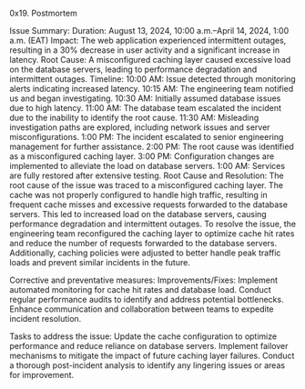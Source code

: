 0x19. Postmortem

Issue Summary:
Duration: August 13, 2024, 10:00 a.m.–April 14, 2024, 1:00 a.m. (EAT)
Impact: The web application experienced intermittent outages, resulting in a 30% decrease in user activity and a significant increase in latency.
Root Cause: A misconfigured caching layer caused excessive load on the database servers, leading to performance degradation and intermittent outages.
Timeline:
10:00 AM: Issue detected through monitoring alerts indicating increased latency.
10:15 AM: The engineering team notified us and began investigating.
10:30 AM: Initially assumed database issues due to high latency.
11:00 AM: The database team escalated the incident due to the inability to identify the root cause.
11:30 AM: Misleading investigation paths are explored, including network issues and server misconfigurations.
1:00 PM: The incident escalated to senior engineering management for further assistance.
2:00 PM: The root cause was identified as a misconfigured caching layer.
3:00 PM: Configuration changes are implemented to alleviate the load on database servers.
1:00 AM: Services are fully restored after extensive testing.
Root Cause and Resolution:
The root cause of the issue was traced to a misconfigured caching layer. The cache was not properly configured to handle high traffic, resulting in frequent cache misses and excessive requests forwarded to the database servers. This led to increased load on the database servers, causing performance degradation and intermittent outages.
To resolve the issue, the engineering team reconfigured the caching layer to optimize cache hit rates and reduce the number of requests forwarded to the database servers. Additionally, caching policies were adjusted to better handle peak traffic loads and prevent similar incidents in the future.

Corrective and preventative measures:
Improvements/Fixes:
Implement automated monitoring for cache hit rates and database load.
Conduct regular performance audits to identify and address potential bottlenecks.
Enhance communication and collaboration between teams to expedite incident resolution.

Tasks to address the issue:
Update the cache configuration to optimize performance and reduce reliance on database servers.
Implement failover mechanisms to mitigate the impact of future caching layer failures.
Conduct a thorough post-incident analysis to identify any lingering issues or areas for improvement.
